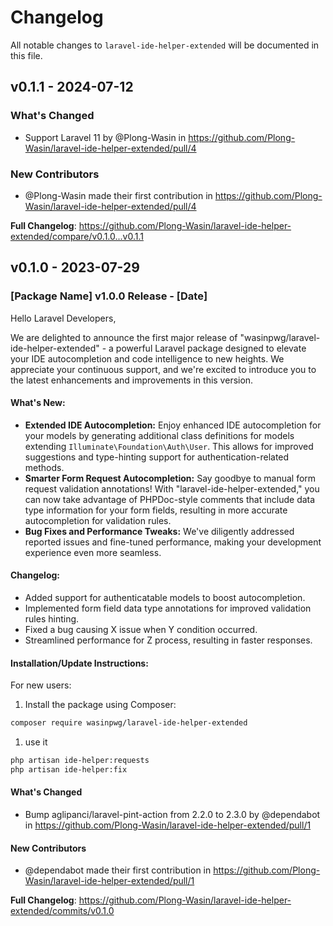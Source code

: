 # Changelog

All notable changes to `laravel-ide-helper-extended` will be documented in this file.

## v0.1.1 - 2024-07-12

### What's Changed

* Support Laravel 11 by @Plong-Wasin in https://github.com/Plong-Wasin/laravel-ide-helper-extended/pull/4

### New Contributors

* @Plong-Wasin made their first contribution in https://github.com/Plong-Wasin/laravel-ide-helper-extended/pull/4

**Full Changelog**: https://github.com/Plong-Wasin/laravel-ide-helper-extended/compare/v0.1.0...v0.1.1

## v0.1.0 - 2023-07-29

### [Package Name] v1.0.0 Release - [Date]

Hello Laravel Developers,

We are delighted to announce the first major release of "wasinpwg/laravel-ide-helper-extended" - a powerful Laravel package designed to elevate your IDE autocompletion and code intelligence to new heights. We appreciate your continuous support, and we're excited to introduce you to the latest enhancements and improvements in this version.

#### What's New:

- **Extended IDE Autocompletion:** Enjoy enhanced IDE autocompletion for your models by generating additional class definitions for models extending `Illuminate\Foundation\Auth\User`. This allows for improved suggestions and type-hinting support for authentication-related methods.
- **Smarter Form Request Autocompletion:** Say goodbye to manual form request validation annotations! With "laravel-ide-helper-extended," you can now take advantage of PHPDoc-style comments that include data type information for your form fields, resulting in more accurate autocompletion for validation rules.
- **Bug Fixes and Performance Tweaks:** We've diligently addressed reported issues and fine-tuned performance, making your development experience even more seamless.

#### Changelog:

- Added support for authenticatable models to boost autocompletion.
- Implemented form field data type annotations for improved validation rules hinting.
- Fixed a bug causing X issue when Y condition occurred.
- Streamlined performance for Z process, resulting in faster responses.

#### Installation/Update Instructions:

For new users:

1. Install the package using Composer:

```bash
composer require wasinpwg/laravel-ide-helper-extended


```
1. use it

```bash
php artisan ide-helper:requests
php artisan ide-helper:fix


```
#### What's Changed

- Bump aglipanci/laravel-pint-action from 2.2.0 to 2.3.0 by @dependabot in https://github.com/Plong-Wasin/laravel-ide-helper-extended/pull/1

#### New Contributors

- @dependabot made their first contribution in https://github.com/Plong-Wasin/laravel-ide-helper-extended/pull/1

**Full Changelog**: https://github.com/Plong-Wasin/laravel-ide-helper-extended/commits/v0.1.0
